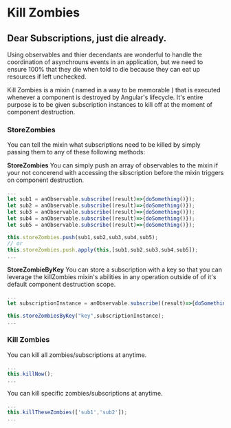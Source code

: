 # Kill Zombies
## Dear Subscriptions, just die already.
Using observables and thier decendants are wonderful to handle the coordination of asynchrouns events in an application, but we need to ensure 100% that they die when told to die because they can eat up resources if left unchecked.

Kill Zombies is a mixin ( named in a way to be memorable ) that is executed whenever a component is destroyed by Angular's lifecycle. It's entire purpose is to be given subscription instances to kill off at the moment of component destruction.

### StoreZombies

You can tell the mixin what subscriptions need to be killed by simply passing them to any of these following methods:

<b>StoreZombies</b>
You can simply push an array of observables to the mixin if your not concerend with accessing the sibscription before the mixin triggers on component destruction.
```javascript
...
let sub1 = anObservable.subscribe((result)=>{doSomething()});
let sub2 = anObservable.subscribe((result)=>{doSomething()});
let sub3 = anObservable.subscribe((result)=>{doSomething()});
let sub4 = anObservable.subscribe((result)=>{doSomething()});
let sub5 = anObservable.subscribe((result)=>{doSomething()});

this.storeZombies.push(sub1,sub2,sub3,sub4,sub5);
// or
this.storeZombies.push.apply(this,[sub1,sub2,sub3,sub4,sub5]);
...
```

<b>StoreZombieByKey</b>
You can store a subscription with a key so that you can leverage the killZombies mixin's abilities in any operation outside of of it's default component destruction scope.
```javascript
...
let subscriptionInstance = anObservable.subscribe((result)=>{doSomething()});

this.storeZombiesByKey("key",subscriptionInstance);
...
```

### Kill Zombies
You can kill all zombies/subscriptions at anytime.
```javascript
...
this.killNow();
...
```
You can kill specific zombies/subscriptions at anytime.
```javascript
...
this.killTheseZombies(['sub1','sub2']);
...
```
